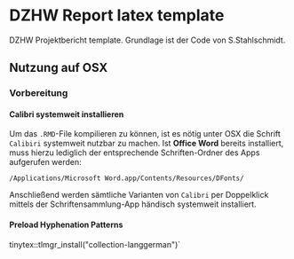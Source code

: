 # DZHW Report latex template

DZHW Projektbericht template. Grundlage ist der Code von S.Stahlschmidt.

## Nutzung auf OSX

### Vorbereitung

#### Calibri systemweit installieren

Um das `.RMD`-File kompilieren zu können, ist es nötig unter OSX die Schrift `Calibiri` systemweit nutzbar zu machen. Ist **Office Word** bereits installiert, muss hierzu lediglich der entsprechende Schriften-Ordner des Apps aufgerufen werden:

`/Applications/Microsoft Word.app/Contents/Resources/DFonts/`

Anschließend werden sämtliche Varianten von `Calibri` per Doppelklick mittels der Schriftensammlung-App händisch systemweit installiert.

#### Preload Hyphenation Patterns

 tinytex::tlmgr_install("collection-langgerman")`
